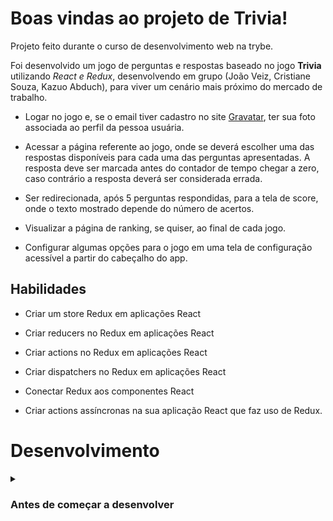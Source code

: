 # Boas vindas ao projeto de Trivia!

Projeto feito durante o curso de desenvolvimento web na trybe.

Foi desenvolvido um jogo de perguntas e respostas baseado no jogo **Trivia** utilizando _React e Redux_, desenvolvendo em grupo (João Veiz, Cristiane Souza, Kazuo Abduch), para viver um cenário mais próximo do mercado de trabalho.

  - Logar no jogo e, se o email tiver cadastro no site [Gravatar](https://pt.gravatar.com/), ter sua foto associada ao perfil da pessoa usuária.

  - Acessar a página referente ao jogo, onde se deverá escolher uma das respostas disponíveis para cada uma das perguntas apresentadas. A resposta deve ser marcada antes do contador de tempo chegar a zero, caso contrário a resposta deverá ser considerada errada.

  - Ser redirecionada, após 5 perguntas respondidas, para a tela de score, onde o texto mostrado depende do número de acertos.

  - Visualizar a página de ranking, se quiser, ao final de cada jogo.

  - Configurar algumas opções para o jogo em uma tela de configuração acessível a partir do cabeçalho do app.


## Habilidades
  - Criar um store Redux em aplicações React

  - Criar reducers no Redux em aplicações React

  - Criar actions no Redux em aplicações React

  - Criar dispatchers no Redux em aplicações React

  - Conectar Redux aos componentes React

  - Criar actions assíncronas na sua aplicação React que faz uso de Redux.


# Desenvolvimento

<details>
  <summary>
    <h3>
      Antes de começar a desenvolver</summary><br />
    </h3>

1. Clone o repositório
  * `git clone git@github.com:mabiiak/trivia-react.git`
  * Entre na pasta do repositório que você acabou de clonar:
    * `cd trivia-react`

2. Instale as dependências e inicialize o projeto
  * Instale as dependências:
    * `npm install`
  * Inicialize o projeto:
    * `npm start` (uma nova página deve abrir no seu navegador com um texto simples)

3. Faça alterações separadas por novas branchs criadas a partir da branch `seu-nome-demanda`, criando uma nova branch para cada demanda
  * Agora, crie uma branch para a demanda que você vai desenvolver do seu projeto
    * Você deve criar uma branch com uma breve descrição da demanda a ser desenvolvida
    * Exemplo: `git checkout -b seu-nome-demanda`

4. Adicione as mudanças ao _stage_ do Git e faça um `commit`
  * Verifique que as mudanças ainda não estão no _stage_
    * Exemplo: `git status` (devem aparecer listadas as novas alterações em vermelho)
  * Adicione o arquivo alterado ao _stage_ do Git
      * Exemplo:
        * `git add .` (adicionando todas as mudanças - _que estavam em vermelho_ - ao stage do Git)
        * `git status` (devem aparecer listadas as novas alterações em verde)
  * Faça seus `commit`
      * Exemplo:
        * `git commit -m 'cria componente de input`
        * `git status` (deve aparecer uma mensagem tipo _nothing to commit_ )

5. Adicione a sua branch com o novo `commit` ao repositório remoto
  * Usando o exemplo anterior: `git push -u origin main-group-XX-cria-campo-de-input`

6. Crie um novo `Pull Request` _(PR)_
  * Vá até a página de _Pull Requests_ do [repositório no GitHub](https://github.com/mabiiak/trivia-react/pulls)
  * Clique no botão verde _"New pull request"_
  * Clique na caixa de seleção _"Compare"_ e escolha a branch do grupo, `main-group-XX`, e a sua branch **com atenção**
  * Coloque um título para a sua _Pull Request_
    * Exemplo: _"[GRUPO XX] Cria tela de busca"_
  * Clique no botão verde _"Create pull request"_
  * Adicione uma descrição para o _Pull Request_ e clique no botão verde _"Create pull request"_
  * **Não se preocupe em preencher mais nada por enquanto!**
  * Volte até a [página de _Pull Requests_ do repositório](https://github.com/mabiiak/trivia-react/pulls) e confira que o seu _Pull Request_ está criado

<details>
  <summary>
    <h3>
      API de Trivia
    </h3>

A [API do Trivia](https://opentdb.com/api_config.php) é bem simples. Temos 2 endpoints que vamos precisar utilizar para esse exercício.

* **Pegar o token de sessão da pessoa que está jogando**
* **Pegar perguntas e respostas**

Primeiro, é necessário fazer um GET request para:

```
https://opentdb.com/api_token.php?command=request
```

Esse endpoint te retornará o token que vai ser utilizado nas requisições seguintes. A resposta dele será:

```
{
   "response_code":0,
   "response_message":"Token Generated Successfully!",
   "token":"f00cb469ce38726ee00a7c6836761b0a4fb808181a125dcde6d50a9f3c9127b6"
}
```

Para pegar as perguntas, você deve realizar um GET request para o seguinte endpoint:

```
https://opentdb.com/api.php?amount=${quantidade-de-perguntas-retornadas}&token=${seu-token-aqui}

// Recomendação
https://opentdb.com/api.php?amount=5&token=${seu-token-aqui}
```

Recomendamos pedir 5 perguntas de uma vez e controlar a disposição delas no código. Essa API te retorna as perguntas no seguinte formato:

```
// Pergunta de múltipla escolha
{
   "response_code":0,
   "results":[
      {
         "category":"Entertainment: Video Games",
         "type":"multiple",
         "difficulty":"easy",
         "question":"What is the first weapon you acquire in Half-Life?",
         "correct_answer":"A crowbar",
         "incorrect_answers":[
            "A pistol",
            "The H.E.V suit",
            "Your fists"
         ]
      }
   ]
}
```

```
// Pergunta de verdadeiro ou falso
{
   "response_code":0,
   "results":[
      {
         "category":"Entertainment: Video Games",
         "type":"boolean",
         "difficulty":"hard",
         "question":"TF2: Sentry rocket damage falloff is calculated based on the distance between the sentry and the enemy, not the engineer and the enemy",
         "correct_answer":"False",
         "incorrect_answers":[
            "True"
         ]
      }
   ]
}
```
O token expira em 6 horas e te retornará um `response_code: 3` caso esteja expirado. **Atenção para que seu código contemple isso!** Caso o token seja inválido, essa será a resposta da API:

```
{
   "response_code":3,
   "results":[]
}
```
</details>

<details>
  <summary>
    <h3>
      Gravatar
    </h3>

O Gravatar é um serviço que permite deixar o avatar global a partir do email cadastrado, ele mostra sua foto cadastrada em qualquer site vinculado. Na tela de **Inicio**, a pessoa que joga pode colocar um e-mail que deve fazer uma consulta a API do [Gravatar](https://br.gravatar.com/site/implement/images/).

A Implementação é feita baseada no e-mail. Esse email deve ser transformado em uma hash `MD5` (https://br.gravatar.com/site/implement/hash/). Para gerar tal hash, recomendamos utilizar o [CryptoJs](https://github.com/brix/crypto-js).

Por exemplo:
  - Garantida a instalação do CryptoJS no projeto, importe o MD5:
    `import md5 from 'crypto-js/md5';`

  - Converta o email do usuário:
    `md5(emailDoUsuário).toString();`

**Atenção:** Precisamos utilizar o `toString()` ao final da conversão.

Após a geração da hash, basta adicionar o valor gerado no final da URL:

```
// Formato de URL necessário:
https://www.gravatar.com/avatar/${hash-gerada}

// Exemplo de URL com hash de uma pessoa
https://www.gravatar.com/avatar/205e460b479e2e5b48aec07710c08d50

// Exemplo de imagem exibida com a URL
<img src="https://www.gravatar.com/avatar/205e460b479e2e5b48aec07710c08d50" />

```
</details>

## Requisitos

### Tela de início/login

    ✅ 1. Crie a tela de login, onde a pessoa que joga deve preencher as informações para iniciar um jogo

    ✅ 2. Crie o botão de iniciar o jogo

    ✅ 3. Crie um botão que leva a pessoa para tela de configuração

### Tela de jogo

    ✅ 4. Crie um _header_ que deve conter as informações da pessoa jogadora

    ✅ 5. Crie a página de jogo que deve conter as informações relacionadas à pergunta

    ✅ 6. Desenvolva o jogo onde só deve ser possível escolher uma resposta correta por pergunta

    ✅ 7. Desenvolva o estilo que, ao clicar em uma resposta, a correta deve ficar verde e as incorretas, vermelhas

    ✅ 8. Desenvolva um timer onde a pessoa que joga tem 30 segundos para responder

    ✅ 9. Crie o placar com as seguintes características:

    ✅ 10. Crie um botão de "Next" que apareça após a resposta ser dada

    ✅ 11. Desenvolva o jogo de forma que a pessoa que joga deve responder 5 perguntas no total

### Tela de feedback

    ✅ 12. Desenvolva o header de _feedback_ que deve conter as informações da pessoa jogadora

    ✅ 13. Crie a mensagem de _feedback_ para ser exibida a pessoa usuária

    ✅ 14. Exiba as informações relacionadas aos resultados obtidos para a pessoa usuária


    ✅ 15. Crie a opção para a pessoa jogadora poder jogar novamente

    ✅ 16. Crie a opção para a pessoa jogadora poder visualizar a tela de _ranking_

### Tela de ranking

    ✅ 17. Crie um botão para ir ao início

    ❌ 18. Crie o conteúdo da tela de _ranking_

### Extra não avaliativo: Tela de configurações

    ❌ 19. Ao mudar o valor do dropdown categoria, apenas perguntas da categoria selecionada devem aparecer para a pessoa que está jogando. Essa configuração será identificada pela chave category no retorno da API;

    ❌ 20. Ao mudar o valor do dropdown dificuldade, apenas perguntas da dificuldade selecionada devem aparecer para a pessoa que está jogando. Essa configuração será identificada pela chave difficulty no retorno da API;

    ❌ 21. Ao mudar o valor do dropdown tipo, apenas perguntas do tipo selecionado devem aparecer para a pessoa que está jogando. Essa configuração será identificada pela chave type no retorno da API.

